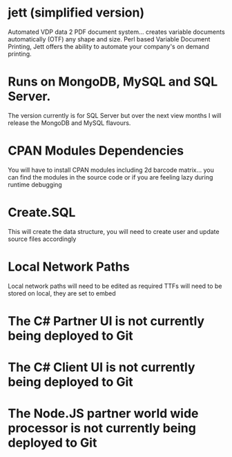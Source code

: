 # jett (simplified version)
Automated VDP data 2 PDF document system... creates variable documents automatically (OTF) any shape and size. 
Perl based Variable Document Printing, Jett offers the ability to automate your company's on demand printing.

# Runs on MongoDB, MySQL and SQL Server.
The version currently is for SQL Server but over the next view months I will release the MongoDB and MySQL flavours.

# CPAN Modules Dependencies
You will have to install CPAN modules including 2d barcode matrix... you can find the modules in the source code or if you are feeling lazy during runtime debugging 

# Create.SQL
This will create the data structure, you will need to create user and update source files accordingly 

# Local Network Paths
Local network paths will need to be edited as required
TTFs will need to be stored on local, they are set to embed 

# The C# Partner UI is not currently being deployed to Git
# The C# Client UI is not currently being deployed to Git
# The Node.JS partner world wide processor is not currently being deployed to Git
